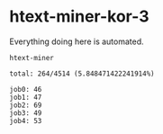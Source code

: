 # htext-miner-kor-3

Everything doing here is automated.

```
htext-miner

total: 264/4514 (5.848471422241914%)

job0: 46
job1: 47
job2: 69
job3: 49
job4: 53
```